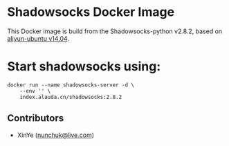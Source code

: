 # Shadowsocks Docker Image

This Docker image is build from the Shadowsocks-python v2.8.2, based on [aliyun-ubuntu v14.04](https://github.com/nunchuk/aliyun-ubuntu).

# Start shadowsocks using:

```
docker run --name shadowsocks-server -d \
    --env '' \
    index.alauda.cn/shadowsocks:2.8.2
```

Contributors
-------------------
* XinYe (nunchuk@live.com)